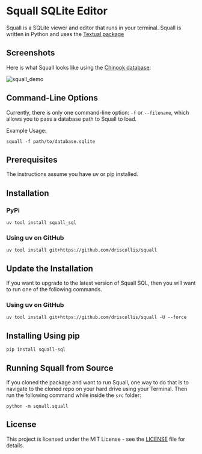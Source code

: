 # Squall SQLite Editor

Squall is a SQLite viewer and editor that runs in your terminal. Squall is written in Python and uses the [Textual package](https://github.com/Textualize/)

## Screenshots

Here is what Squall looks like using the [Chinook database](https://github.com/lerocha/chinook-database):

![squall_demo](https://github.com/user-attachments/assets/ecac6ac3-4d42-4d3d-9c15-2e129102a087)

## Command-Line Options

Currently, there is only one command-line option: `-f` or `--filename`, which allows you to pass a database path to Squall to load.

Example Usage:

`squall -f path/to/database.sqlite`

## Prerequisites

The instructions assume you have uv or pip installed.

## Installation

### PyPi

`uv tool install squall_sql`

### Using uv on GitHub

`uv tool install git+https://github.com/driscollis/squall`

## Update the Installation

If you want to upgrade to the latest version of Squall SQL, then you will want to run one of the following commands.

### Using uv on GitHub

`uv tool install git+https://github.com/driscollis/squall -U --force`

## Installing Using pip

`pip install squall-sql`

## Running Squall from Source

If you cloned the package and want to run Squall, one way to do that is to navigate to the cloned repo on your hard drive using your Terminal. Then run the following command while inside the `src` folder:

`python -m squall.squall`

## License

This project is licensed under the MIT License - see the [LICENSE](https://github.com/driscollis/squall/blob/main/LICENSE) file for details.
